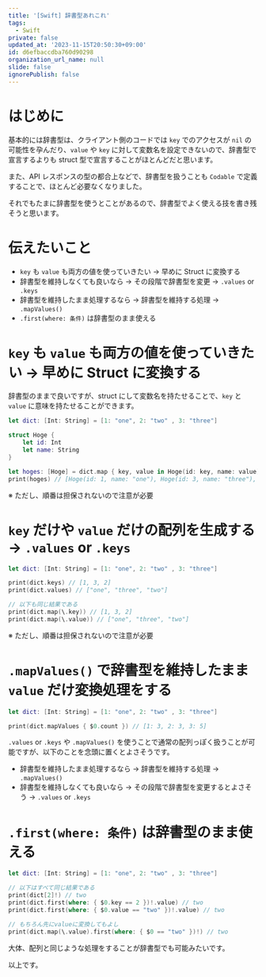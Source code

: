 ```yaml
---
title: '[Swift] 辞書型あれこれ'
tags:
  - Swift
private: false
updated_at: '2023-11-15T20:50:30+09:00'
id: d6efbaccdba760d90298
organization_url_name: null
slide: false
ignorePublish: false
---
```


# はじめに

基本的には辞書型は、クライアント側のコードでは `key` でのアクセスが `nil` の可能性を孕んだり、`value` や `key` に対して変数名を設定できないので、辞書型で宣言するよりも struct 型で宣言することがほとんどだと思います。

また、API レスポンスの型の都合上などで、辞書型を扱うことも `Codable` で定義することで、ほとんど必要なくなりました。

それでもたまに辞書型を使うとことがあるので、辞書型でよく使える技を書き残そうと思います。

# 伝えたいこと

- `key` も `value` も両方の値を使っていきたい -> 早めに Struct に変換する
- 辞書型を維持しなくても良いなら -> その段階で辞書型を変更 -> `.values` or `.keys`
- 辞書型を維持したまま処理するなら -> 辞書型を維持する処理 -> `.mapValues()`
- `.first(where: 条件)` は辞書型のまま使える

# `key` も `value` も両方の値を使っていきたい -> 早めに Struct に変換する

辞書型のままで良いですが、struct にして変数名を持たせることで、`key` と `value` に意味を持たせることができます。

```swift
let dict: [Int: String] = [1: "one", 2: "two" , 3: "three"]

struct Hoge {
    let id: Int
    let name: String
}

let hoges: [Hoge] = dict.map { key, value in Hoge(id: key, name: value) }
print(hoges) // [Hoge(id: 1, name: "one"), Hoge(id: 3, name: "three"), Hoge(id: 2, name: "two")]
```

※ ただし、順番は担保されないので注意が必要

# `key` だけや `value` だけの配列を生成する -> `.values` or `.keys`

```swift
let dict: [Int: String] = [1: "one", 2: "two" , 3: "three"]

print(dict.keys) // [1, 3, 2]
print(dict.values) // ["one", "three", "two"]

// 以下も同じ結果である
print(dict.map(\.key)) // [1, 3, 2]
print(dict.map(\.value)) // ["one", "three", "two"]
```

※ ただし、順番は担保されないので注意が必要

# `.mapValues()` で辞書型を維持したまま `value` だけ変換処理をする

```swift
let dict: [Int: String] = [1: "one", 2: "two" , 3: "three"]

print(dict.mapValues { $0.count }) // [1: 3, 2: 3, 3: 5]
```

`.values` or `.keys` や `.mapValues()` を使うことで通常の配列っぽく扱うことが可能ですが、以下のことを念頭に置くとよさそうです。

- 辞書型を維持したまま処理するなら -> 辞書型を維持する処理 -> `.mapValues()`
- 辞書型を維持しなくても良いなら -> その段階で辞書型を変更するとよさそう -> `.values` or `.keys`

# `.first(where: 条件)` は辞書型のまま使える

```swift
let dict: [Int: String] = [1: "one", 2: "two" , 3: "three"]

// 以下はすべて同じ結果である
print(dict[2]!) // two
print(dict.first(where: { $0.key == 2 })!.value) // two
print(dict.first(where: { $0.value == "two" })!.value) // two

// もちろん先にvalueに変換してもよし
print(dict.map(\.value).first(where: { $0 == "two" })!) // two
```

大体、配列と同じような処理をすることが辞書型でも可能みたいです。

以上です。
